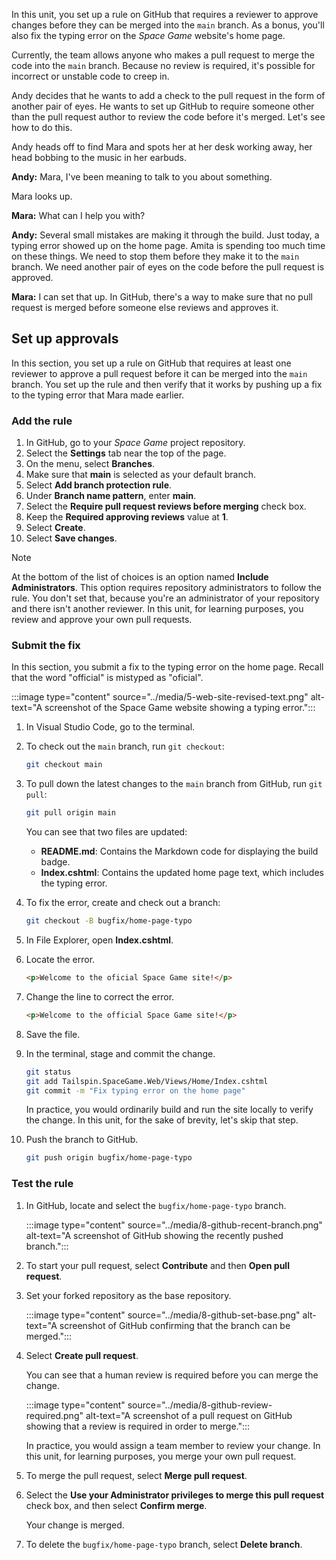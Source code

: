 In this unit, you set up a rule on GitHub that requires a reviewer to approve changes before they can be merged into the `main` branch. As a bonus, you'll also fix the typing error on the _Space Game_ website's home page.

Currently, the team allows anyone who makes a pull request to merge the code into the `main` branch. Because no review is required, it's possible for incorrect or unstable code to creep in.

Andy decides that he wants to add a check to the pull request in the form of another pair of eyes. He wants to set up GitHub to require someone other than the pull request author to review the code before it's merged. Let's see how to do this.

Andy heads off to find Mara and spots her at her desk working away, her head bobbing to the music in her earbuds.

**Andy:** Mara, I've been meaning to talk to you about something.

Mara looks up.

**Mara:** What can I help you with?

**Andy:** Several small mistakes are making it through the build. Just today, a typing error showed up on the home page. Amita is spending too much time on these things. We need to stop them before they make it to the `main` branch. We need another pair of eyes on the code before the pull request is approved.

**Mara:** I can set that up. In GitHub, there's a way to make sure that no pull request is merged before someone else reviews and approves it.

## Set up approvals

In this section, you set up a rule on GitHub that requires at least one reviewer to approve a pull request before it can be merged into the `main` branch. You set up the rule and then verify that it works by pushing up a fix to the typing error that Mara made earlier.

### Add the rule

1. In GitHub, go to your _Space Game_ project repository.
1. Select the **Settings** tab near the top of the page.
1. On the menu, select **Branches**.
1. Make sure that **main** is selected as your default branch.
1. Select **Add branch protection rule**.
1. Under **Branch name pattern**, enter **main**.
1. Select the **Require pull request reviews before merging** check box.
1. Keep the **Required approving reviews** value at **1**.
1. Select **Create**.
1. Select **Save changes**.

> [!NOTE]
> At the bottom of the list of choices is an option named **Include Administrators**. This option requires repository administrators to follow the rule. You don't set that, because you're an administrator of your repository and there isn't another reviewer. In this unit, for learning purposes, you review and approve your own pull requests.

### Submit the fix

In this section, you submit a fix to the typing error on the home page. Recall that the word "official" is mistyped as "oficial".

 :::image type="content" source="../media/5-web-site-revised-text.png" alt-text="A screenshot of the Space Game website showing a typing error.":::

1. In Visual Studio Code, go to the terminal.
1. To check out the `main` branch, run `git checkout`:

    ```bash
    git checkout main
    ```

1. To pull down the latest changes to the `main` branch from GitHub, run `git pull`:

    ```bash
    git pull origin main
    ```

    You can see that two files are updated:

    * **README.md**: Contains the Markdown code for displaying the build badge.
    * **Index.cshtml**: Contains the updated home page text, which includes the typing error.

1. To fix the error, create and check out a branch:

    ```bash
    git checkout -B bugfix/home-page-typo
    ```

1. In File Explorer, open **Index.cshtml**.
1. Locate the error.

    ```html
    <p>Welcome to the oficial Space Game site!</p>
    ```

1. Change the line to correct the error.

    ```html
    <p>Welcome to the official Space Game site!</p>
    ```

1. Save the file.
1. In the terminal, stage and commit the change.

    ```bash
    git status
    git add Tailspin.SpaceGame.Web/Views/Home/Index.cshtml
    git commit -m "Fix typing error on the home page"
    ```

    In practice, you would ordinarily build and run the site locally to verify the change. In this unit, for the sake of brevity, let's skip that step.
1. Push the branch to GitHub.

    ```bash
    git push origin bugfix/home-page-typo
    ```

### Test the rule

1. In GitHub, locate and select the `bugfix/home-page-typo` branch.

    :::image type="content" source="../media/8-github-recent-branch.png" alt-text="A screenshot of GitHub showing the recently pushed branch.":::

1. To start your pull request, select **Contribute** and then **Open pull request**.
1. Set your forked repository as the base repository.

    :::image type="content" source="../media/8-github-set-base.png" alt-text="A screenshot of GitHub confirming that the branch can be merged.":::

1. Select **Create pull request**.

    You can see that a human review is required before you can merge the change.

    :::image type="content" source="../media/8-github-review-required.png" alt-text="A screenshot of a pull request on GitHub showing that a review is required in order to merge.":::

    In practice, you would assign a team member to review your change. In this unit, for learning purposes, you merge your own pull request.

1. To merge the pull request, select **Merge pull request**.
1. Select the **Use your Administrator privileges to merge this pull request** check box, and then select **Confirm merge**.

   Your change is merged.
1. To delete the `bugfix/home-page-typo` branch, select **Delete branch**.
